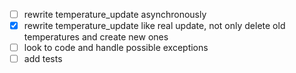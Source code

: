 - [ ] rewrite temperature_update asynchronously
- [X] rewrite temperature_update like real update, not only delete old temperatures and create new ones
- [ ] look to code and handle possible exceptions
- [ ] add tests
